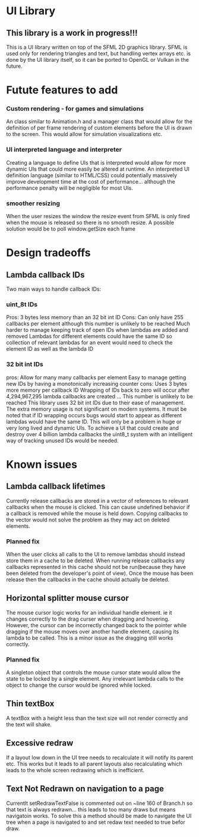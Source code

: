 # UI Library

## This library is a work in progress!!! 

This is a UI library written on top of the SFML 2D graphics library.
SFML is used only for rendering triangles and text,
but handling vertex arrays etc. is done by the UI library itself,
so it can be ported to OpenGL or Vulkan in the future.

# Futute features to add

### Custom rendering - for games and simulations
An class similar to Animation.h and a manager class that would allow for the definition of per frame rendering of custom 
elements before the UI is drawn to the screen. This would allow for simulation visualizations etc.

### UI interpreted language and interpreter
Creating a language to define UIs that is interpreted would allow for more dynamic UIs that could more easily be altered at runtime. An interpreted
UI definition language (similar to HTML/CSS) could potentially massively improve development time at the cost of performance... although the
performance penalty will be negligible for most UIs.

### smoother resizing
When the user resizes the window the resize event from SFML is only fired when the mouse is released so there is no smooth resize. A possible solution
would be to poll window.getSize each frame

# Design tradeoffs

## Lambda callback IDs

Two main ways to handle callback IDs:

### uint_8t IDs
Pros:
	3 bytes less memory than an 32 bit int ID
Cons:
	Can only have 255 callbacks per element although this number is unlikely to be reached
	Much harder to manage keeping track of open IDs when lambdas are added and removed
	Lambdas for different elements could have the same ID so collection of relevant lambdas for an event would need to check the element ID as well as the lambda ID

### 32 bit int IDs
pros:
	Allow for many many callbacks per element
	Easy to manage getting new IDs by having a monotonically increasing counter
cons:
	Uses 3 bytes more memory per callback ID
	Wrapping of IDs back to zero will occur after 4,294,967,295 lambda callbacks are created ... This number is unlikely to be reached
This library uses 32 bit int IDs due to their ease of management. The extra memory usage is not significant on modern systems. It must
be noted that if ID wrapping occurs bugs would start to appear as different lambdas would have the same ID. This will only be a problem
in huge or very long lived and dynamic UIs. To achieve a UI that could create and destroy over 4 billion lambda callbacks the uint8_t 
system with an intelligent way of tracking unused IDs would be needed. 

# Known issues

## Lambda callback lifetimes

Currently release callbacks are stored in a vector of references to relevant callbacks when the mouse is clicked. This can cause undefined
behavior if a callback is removed while the mouse is held down. Copying callbacks to the vector would not solve the problem as they may
act on deleted elements.

### Planned fix

When the user clicks all calls to the UI to remove lambdas should instead store them in a cache to be deleted. When running release
callbacks any callbacks represented in this cache should not be run(because they have been deleted from the developer's point of view).
Once the mouse has been release then the callbacks in the cache should actually be deleted.

## Horizontal splitter mouse cursor

The mouse cursor logic works for an individual handle element. ie it changes correctly to the drag curser when dragging and hovering.
However, the cursor can be incorrectly changed back to the pointer while dragging if the mouse moves over another handle element, causing
its lambda to be called. This is a minor issue as the dragging still works correctly.

### Planned fix

A singleton object that controls the mouse cursor state would allow the state to be locked by a single element. Any irrelevant lambda
calls to the object to change the cursor would be ignored while locked.

## Thin textBox

A textBox with a height less than the text size will not render correctly and the text will shake.

## Excessive redraw

If a layout low down in the UI tree needs to recalculate it will notify its parent etc. This works but it leads to all parent layouts
also recalculating which leads to the whole screen redrawing which is inefficient.

## Text Not Redrawn on navigation to a page

Currentlt setRedrawTextFalse is commented out on ~line 160 of Branch.h so that text is always redrawn... this leads to too many draws but means navigatoin works.
To solve this a method should be made to navigate the UI tree when a page is navigated to and set redaw text needed to true befor draw.